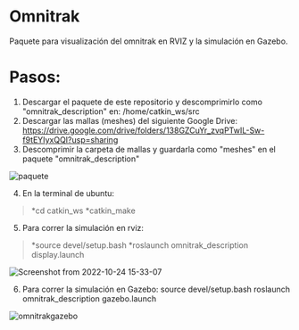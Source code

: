 # Omnitrak
Paquete para visualización del omnitrak en RVIZ y la simulación en Gazebo.

# Pasos: 
1. Descargar el paquete de este repositorio y descomprimirlo como "omnitrak_description" en: /home/catkin_ws/src
2. Descargar las mallas (meshes) del siguiente Google Drive: https://drive.google.com/drive/folders/138GZCuYr_zvqPTwIL-Sw-f9tEYIyxQQI?usp=sharing
3. Descomprimir la carpeta de mallas y guardarla como "meshes" en el paquete "omnitrak_description"

![paquete](https://user-images.githubusercontent.com/90019998/197624462-787cd3b4-62fb-4045-ab21-736ad4fd9741.png)

4. En la terminal de ubuntu: 
>*cd catkin_ws
>*catkin_make

5. Para correr la simulación en rviz:
>*source devel/setup.bash
>*roslaunch omnitrak_description display.launch

![Screenshot from 2022-10-24 15-33-07](https://user-images.githubusercontent.com/90019998/197624243-f547040b-32f6-4a45-80b3-e477138ab75f.png)

6. Para correr la simulación en Gazebo:
source devel/setup.bash
roslaunch omnitrak_description gazebo.launch

![omnitrakgazebo](https://user-images.githubusercontent.com/90019998/197624234-7f31ff2f-2f6a-473e-9bc8-58b356c5c53a.png)


